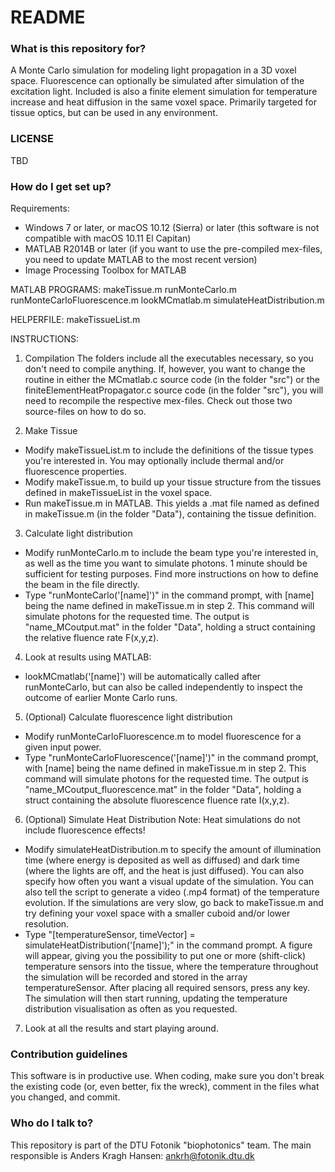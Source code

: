 # README #

### What is this repository for? ###

A Monte Carlo simulation for modeling light propagation in a 3D voxel space.
Fluorescence can optionally be simulated after simulation of the excitation light.
Included is also a finite element simulation for temperature increase and heat diffusion in the same voxel space.
Primarily targeted for tissue optics, but can be used in any environment.

### LICENSE ###

TBD

### How do I get set up? ###

Requirements:
- Windows 7 or later, or macOS 10.12 (Sierra) or later (this software is not compatible with macOS 10.11 El Capitan)
- MATLAB R2014B or later (if you want to use the pre-compiled mex-files, you need to update MATLAB to the most recent version)
 - Image Processing Toolbox for MATLAB

MATLAB PROGRAMS:
makeTissue.m
runMonteCarlo.m
runMonteCarloFluorescence.m
lookMCmatlab.m
simulateHeatDistribution.m

HELPERFILE:
makeTissueList.m

INSTRUCTIONS:
1. Compilation
The folders include all the executables necessary, so you don't need to compile anything. If, however, you want to change the routine in either the MCmatlab.c source code (in the folder "src") or the finiteElementHeatPropagator.c source code (in the folder "src"), you will need to recompile the respective mex-files. Check out those two source-files on how to do so.

2. Make Tissue
- Modify makeTissueList.m to include the definitions of the tissue types you're interested in. You may optionally include thermal and/or fluorescence properties.
- Modify makeTissue.m, to build up your tissue structure from the tissues defined in makeTissueList in the voxel space.
- Run makeTissue.m in MATLAB. This yields a .mat file named as defined in makeTissue.m (in the folder "Data"), containing the tissue definition.

3. Calculate light distribution
- Modify runMonteCarlo.m to include the beam type you're interested in, as well as the time you want to simulate photons. 1 minute should be sufficient for testing purposes. Find more instructions on how to define the beam in the file directly.
- Type "runMonteCarlo('[name]')" in the command prompt, with [name] being the name defined in makeTissue.m in step 2. This command will simulate photons for the requested time. The output is "name_MCoutput.mat" in the folder "Data", holding a struct containing the relative fluence rate F(x,y,z).

4. Look at results using MATLAB:
- lookMCmatlab('[name]') will be automatically called after runMonteCarlo, but can also be called independently to inspect the outcome of earlier Monte Carlo runs.

5. (Optional) Calculate fluorescence light distribution
- Modify runMonteCarloFluorescence.m to model fluorescence for a given input power.
- Type "runMonteCarloFluorescence('[name]')" in the command prompt, with [name] being the name defined in makeTissue.m in step 2. This command will simulate photons for the requested time. The output is "name_MCoutput_fluorescence.mat" in the folder "Data", holding a struct containing the absolute fluorescence fluence rate I(x,y,z).

6. (Optional) Simulate Heat Distribution
Note: Heat simulations do not include fluorescence effects!
- Modify simulateHeatDistribution.m to specify the amount of illumination time (where energy is deposited as well as diffused) and dark time (where the lights are off, and the heat is just diffused). You can also specify how often you want a visual update of the simulation. You can also tell the script to generate a video (.mp4 format) of the temperature evolution. If the simulations are very slow, go back to makeTissue.m and try defining your voxel space with a smaller cuboid and/or lower resolution. 
- Type "[temperatureSensor, timeVector] = simulateHeatDistribution('[name]');" in the command prompt. A figure will appear, giving you the possibility to put one or more (shift-click) temperature sensors into the tissue, where the temperature throughout the simulation will be recorded and stored in the array temperatureSensor. After placing all required sensors, press any key. The simulation will then start running, updating the temperature distribution visualisation as often as you requested.

7. Look at all the results and start playing around.

### Contribution guidelines ###

This software is in productive use. When coding, make sure you don't break the existing code (or, even better, fix the wreck), comment in the files what you changed, and commit.

### Who do I talk to? ###

This repository is part of the DTU Fotonik "biophotonics" team.
The main responsible is Anders Kragh Hansen: ankrh@fotonik.dtu.dk
